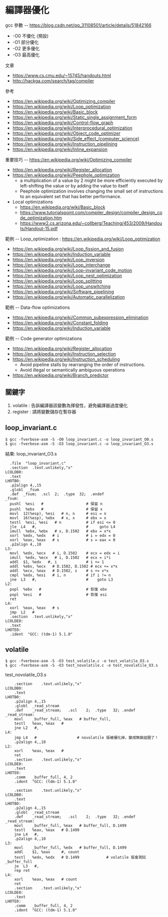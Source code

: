 # 編譯器優化

gcc 參數 -- https://blog.csdn.net/qq_31108501/article/details/51842166

* -O0 不優化 (預設)
* -O1 部分優化
* -O2 更多優化
* -O3 最高優化

文章
* https://www.cs.cmu.edu/~15745/handouts.html
* http://hackga.com/search/tag/compiler

參考

* https://en.wikipedia.org/wiki/Optimizing_compiler
* https://en.wikipedia.org/wiki/Loop_optimization
* https://en.wikipedia.org/wiki/Basic_block
* https://en.wikipedia.org/wiki/Static_single_assignment_form
* https://en.wikipedia.org/wiki/Control-flow_graph
* https://en.wikipedia.org/wiki/Interprocedural_optimization
* https://en.wikipedia.org/wiki/Object_code_optimizer
* https://en.wikipedia.org/wiki/Side_effect_(computer_science)
* https://en.wikipedia.org/wiki/Instruction_pipelining
* https://en.wikipedia.org/wiki/Inline_expansion

重要技巧 -- https://en.wikipedia.org/wiki/Optimizing_compiler

* https://en.wikipedia.org/wiki/Register_allocation
* https://en.wikipedia.org/wiki/Peephole_optimization
    * a multiplication of a value by 2 might be more efficiently executed by left-shifting the value or by adding the value to itself
    * Peephole optimization involves changing the small set of instructions to an equivalent set that has better performance. 
* Local optimizations
    * https://en.wikipedia.org/wiki/Basic_block
    * https://www.tutorialspoint.com/compiler_design/compiler_design_code_optimization.htm
    * https://www2.cs.arizona.edu/~collberg/Teaching/453/2009/Handouts/Handout-15.pdf

範例 -- Loop_optimization : https://en.wikipedia.org/wiki/Loop_optimization

* https://en.wikipedia.org/wiki/Loop_fission_and_fusion
* https://en.wikipedia.org/wiki/Induction_variable
* https://en.wikipedia.org/wiki/Loop_inversion
* https://en.wikipedia.org/wiki/Loop_interchange
* https://en.wikipedia.org/wiki/Loop-invariant_code_motion
* https://en.wikipedia.org/wiki/Loop_nest_optimization
* https://en.wikipedia.org/wiki/Loop_splitting
* https://en.wikipedia.org/wiki/Loop_unswitching
* https://en.wikipedia.org/wiki/Software_pipelining
* https://en.wikipedia.org/wiki/Automatic_parallelization

範例 -- Data-flow optimizations
* https://en.wikipedia.org/wiki/Common_subexpression_elimination
* https://en.wikipedia.org/wiki/Constant_folding
* https://en.wikipedia.org/wiki/Induction_variable

範例 -- Code generator optimizations
* https://en.wikipedia.org/wiki/Register_allocation
* https://en.wikipedia.org/wiki/Instruction_selection
* https://en.wikipedia.org/wiki/Instruction_scheduling
    * Avoid pipeline stalls by rearranging the order of instructions.
    * Avoid illegal or semantically ambiguous operations
* https://en.wikipedia.org/wiki/Branch_predictor

## 關鍵字

1. volatile : 告訴編譯器該變數為揮發性，避免編譯器過度優化
2. register : 請將變數儲存在暫存器

## loop_invariant.c

```
$ gcc -fverbose-asm -S -O0 loop_invariant.c -o loop_invariant_O0.s
$ gcc -fverbose-asm -S -O3 loop_invariant.c -o loop_invariant_O3.s
```

結果: loop_invariant_O3.s

```
  .file  "loop_invariant.c"
  .section  .text.unlikely,"x"
LCOLDB0:
  .text
LHOTB0:
  .p2align 4,,15
  .globl  _fsum
  .def  _fsum;  .scl  2;  .type  32;  .endef
_fsum:
  pushl  %esi   #                   # 保留 n
  pushl  %ebx   #                   # 保留 x
  movl  12(%esp), %esi   # n, n     # esi = n
  movl  16(%esp), %ebx   # x, x     # ebx = x
  testl  %esi, %esi   # n           # if esi <= 0
  jle  L4   #,                      #     goto L4
  imull  %ebx, %ebx   # x, D.1502   # ebx = x*x
  xorl  %edx, %edx   # i            # i = edx = 0
  xorl  %eax, %eax   # s            # s = eax = 0
  .p2align 4,,10
L3:
  movl  %edx, %ecx   # i, D.1502    # ecx = edx = i
  imull  %edx, %ecx   # i, D.1502   # ecx = i*i
  addl  $1, %edx   #, i             # i += 1
  addl  %ebx, %ecx   # D.1502, D.1502 # ecx += x*x
  addl  %ecx, %eax   # D.1502, s    # s += x*x
  cmpl  %edx, %esi   # i, n         # if i != n
  jne  L3   #,                      #    goto L3
L2:
  popl  %ebx   #                    # 恢復 ebx
  popl  %esi   #                    # 恢復 esi
  ret
L4:
  xorl  %eax, %eax   # s
  jmp  L2   #
  .section  .text.unlikely,"x"
LCOLDE0:
  .text
LHOTE0:
  .ident  "GCC: (tdm-1) 5.1.0"

```

## volatile

```
$ gcc -fverbose-asm -S -O3 test_volatile.c -o test_volatile_O3.s
$ gcc -fverbose-asm -S -O3 test_novolatile.c -o test_novolatile_O3.s
```

test_novolatile_O3.s

```
	.section	.text.unlikely,"x"
LCOLDB0:
	.text
LHOTB0:
	.p2align 4,,15
	.globl	_read_stream
	.def	_read_stream;	.scl	2;	.type	32;	.endef
_read_stream:
	movl	_buffer_full, %eax	 # buffer_full,
	testl	%eax, %eax	 #
	jne	L2	 #,
L4:
	jmp	L4	 #                  # novolatile 版被優化掉，變成無窮迴圈了！
	.p2align 4,,10
L2:
	xorl	%eax, %eax	 #
	ret
	.section	.text.unlikely,"x"
LCOLDE0:
	.text
LHOTE0:
	.comm	_buffer_full, 4, 2
	.ident	"GCC: (tdm-1) 5.1.0"
```

```
	.section	.text.unlikely,"x"
LCOLDB0:
	.text
LHOTB0:
	.p2align 4,,15
	.globl	_read_stream
	.def	_read_stream;	.scl	2;	.type	32;	.endef
_read_stream:
	movl	_buffer_full, %eax	 # buffer_full, D.1499
	testl	%eax, %eax	 # D.1499
	jne	L4	 #,
	.p2align 4,,10
L3:
	movl	_buffer_full, %edx	 # buffer_full, D.1499
	addl	$1, %eax	 #, count
	testl	%edx, %edx	 # D.1499            # volatile 版會測試 _buffer_full
	je	L3	 #,
	rep ret
L4:
	xorl	%eax, %eax	 # count
	ret
	.section	.text.unlikely,"x"
LCOLDE0:
	.text
LHOTE0:
	.comm	_buffer_full, 4, 2
	.ident	"GCC: (tdm-1) 5.1.0"
```